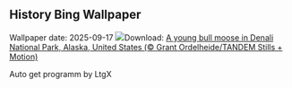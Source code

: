 ## History Bing Wallpaper
Wallpaper date: 2025-09-17
![](https://www.bing.com/th?id=OHR.YoungMoose_EN-GB3146356133_UHD.jpg&w=1000)Download: [A young bull moose in Denali National Park, Alaska, United States (© Grant Ordelheide/TANDEM Stills + Motion)](https://www.bing.com/th?id=OHR.YoungMoose_EN-GB3146356133_UHD.jpg)

Auto get programm by LtgX

